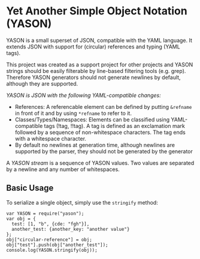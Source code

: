 # Yet Another Simple Object Notation (YASON)
YASON is a small superset of JSON, compatible with the YAML language. It
extends JSON with support for (circular) references and typing (YAML tags).

This project was created as a support project for other projects and YASON
strings should be easily filterable by line-based filtering tools (e.g. grep).
Therefore YASON generators should not generate newlines by default, although
they are supported.

*YASON is JSON with the following YAML-compatible changes:*

* References: A referencable element can be defined by putting `&refname` in
  front of it and by using `*refname` to refer to it.
* Classes/Types/Namespaces: Elements can be classified using YAML-compatible
  tags (!tag, !!tag). A tag is defined as an exclamation mark followed by a
  sequence of non-whitespace characters. The tag ends with a whitespace
  character.
* By default no newlines at generation time, although newlines are supported
  by the parser, they should not be generated by the generator

A *YASON stream* is a sequence of YASON values. Two values are separated by a
newline and any number of whitespaces.

## Basic Usage

To serialize a single object, simply use the `stringify` method:
```
var YASON = require("yason");
var obj = {
  test: [1, "b", {cde: "fgh"}],
  another_test: {another_key: "another value"}
};
obj["circular-reference"] = obj;
obj["test"].push(obj["another_test"]);
console.log(YASON.stringify(obj));
```

###
